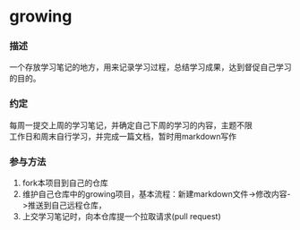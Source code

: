 # growing

### 描述 
一个存放学习笔记的地方，用来记录学习过程，总结学习成果，达到督促自己学习的目的。

### 约定
每周一提交上周的学习笔记，并确定自己下周的学习的内容，主题不限<br>
工作日和周末自行学习，并完成一篇文档，暂时用markdown写作

### 参与方法
1. fork本项目到自己的仓库
2. 维护自己仓库中的growing项目，基本流程：新建markdown文件->修改内容->推送到自己远程仓库，
3. 上交学习笔记时，向本仓库提一个拉取请求(pull request)





